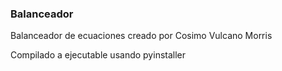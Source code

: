 ### Balanceador

Balanceador de ecuaciones creado por Cosimo Vulcano Morris

Compilado a ejecutable usando pyinstaller
